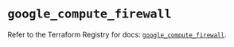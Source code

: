 # `google_compute_firewall`

Refer to the Terraform Registry for docs: [`google_compute_firewall`](https://registry.terraform.io/providers/hashicorp/google-beta/6.38.0/docs/resources/google_compute_firewall).
